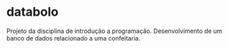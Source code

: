 # databolo
Projeto da disciplina de introdução a programação. Desenvolvimento de um banco de dados relacionado a uma confeitaria.
